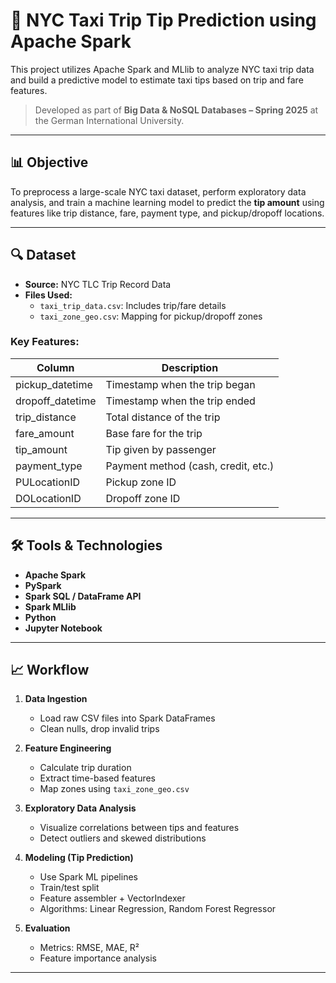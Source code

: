 # 🚖 NYC Taxi Trip Tip Prediction using Apache Spark

This project utilizes Apache Spark and MLlib to analyze NYC taxi trip data and build a predictive model to estimate taxi tips based on trip and fare features.

> Developed as part of **Big Data & NoSQL Databases – Spring 2025** at the German International University.

---

## 📊 Objective

To preprocess a large-scale NYC taxi dataset, perform exploratory data analysis, and train a machine learning model to predict the **tip amount** using features like trip distance, fare, payment type, and pickup/dropoff locations.

---

## 🔍 Dataset

- **Source:** NYC TLC Trip Record Data  
- **Files Used:**
  - `taxi_trip_data.csv`: Includes trip/fare details
  - `taxi_zone_geo.csv`: Mapping for pickup/dropoff zones

### Key Features:

| Column              | Description                           |
|---------------------|---------------------------------------|
| pickup_datetime     | Timestamp when the trip began         |
| dropoff_datetime    | Timestamp when the trip ended         |
| trip_distance       | Total distance of the trip            |
| fare_amount         | Base fare for the trip                |
| tip_amount          | Tip given by passenger                |
| payment_type        | Payment method (cash, credit, etc.)   |
| PULocationID        | Pickup zone ID                        |
| DOLocationID        | Dropoff zone ID                       |

---

## 🛠️ Tools & Technologies

- **Apache Spark**
- **PySpark**
- **Spark SQL / DataFrame API**
- **Spark MLlib**
- **Python**
- **Jupyter Notebook**

---

## 📈 Workflow

1. **Data Ingestion**
   - Load raw CSV files into Spark DataFrames
   - Clean nulls, drop invalid trips

2. **Feature Engineering**
   - Calculate trip duration
   - Extract time-based features
   - Map zones using `taxi_zone_geo.csv`

3. **Exploratory Data Analysis**
   - Visualize correlations between tips and features
   - Detect outliers and skewed distributions

4. **Modeling (Tip Prediction)**
   - Use Spark ML pipelines
   - Train/test split
   - Feature assembler + VectorIndexer
   - Algorithms: Linear Regression, Random Forest Regressor

5. **Evaluation**
   - Metrics: RMSE, MAE, R²
   - Feature importance analysis

---


